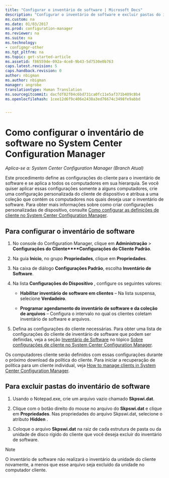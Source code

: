 ```yaml
---
title: "Configurar o inventário de software | Microsoft Docs"
description: "Configurar o inventário de software e excluir pastas do inventário de software no Configuration Manager."
ms.custom: na
ms.date: 01/03/2017
ms.prod: configuration-manager
ms.reviewer: na
ms.suite: na
ms.technology:
- configmgr-other
ms.tgt_pltfrm: na
ms.topic: get-started-article
ms.assetid: f86559de-092a-4ce8-9b43-5d7530e0b763
caps.latest.revision: 5
caps.handback.revision: 0
author: nbigman
ms.author: nbigman
manager: angrobe
translationtype: Human Translation
ms.sourcegitcommit: dacfdf02f04c6bd731ca0fc11e5af371b409c8b4
ms.openlocfilehash: 1cee12d6f9c406e2438a3ed76674c3498fe9abbd


---
```

# <a name="how-to-configure-software-inventory-in-system-center-configuration-manager"></a>Como configurar o inventário de software no System Center Configuration Manager

*Aplica-se a: System Center Configuration Manager (Branch Atual)*

 Este procedimento define as configurações do cliente para o inventário de software e se aplica a todos os computadores em sua hierarquia. Se você quiser aplicar essas configurações somente a alguns computadores, crie uma configuração personalizada do cliente de dispositivo e atribua a uma coleção que contém os computadores nos quais deseja usar o inventário de software. Para obter mais informações sobre como criar configurações personalizadas de dispositivo, consulte [Como configurar as definições de cliente no System Center Configuration Manager](../../../../core/clients/deploy/configure-client-settings.md).  

## <a name="to-configure-software-inventory"></a>Para configurar o inventário de software  

1.  No console do Configuration Manager, clique em **Administração** > **Configurações do Cliente****Configurações do Cliente Padrão**.  

4.  Na guia **Início**, no grupo **Propriedades**, clique em **Propriedades**.  

5.  Na caixa de diálogo **Configurações Padrão**, escolha **Inventário de Software**.  

6.  Na lista **Configurações do Dispositivo** , configure os seguintes valores:  

    -   **Habilitar inventário de software em clientes** – Na lista suspensa, selecione **Verdadeiro**.  

    -   **Programar agendamento do inventário de software e da coleção de arquivos** – Configura o intervalo no qual os clientes coletam inventário de software e arquivos.   

7.  Defina as configurações do cliente necessárias. Para obter uma lista de configurações do cliente de inventário de software que podem ser definidas, veja a seção [Inventário de Software](../../../../core/clients/deploy/about-client-settings.md#software-inventory) no tópico [Sobre configurações de cliente no System Center Configuration Manager](../../../../core/clients/deploy/about-client-settings.md).  

 Os computadores cliente serão definidos com essas configurações durante o próximo download da política do cliente. Para iniciar a recuperação de política para um cliente individual, veja [How to manage clients in System Center Configuration Manager](../../../../core/clients/manage/manage-clients.md).  


## <a name="to-exclude-folders-from-software-inventory"></a>Para excluir pastas do inventário de software  

1.  Usando o Notepad.exe, crie um arquivo vazio chamado **Skpswi.dat**.  

2.  Clique com o botão direito do mouse no arquivo do **Skpswi.dat** e clique em **Propriedades**. Nas propriedades do arquivo Skpswi.dat, selecione o atributo **Hidden** .  

3.  Coloque o arquivo **Skpswi.dat** na raiz de cada estrutura de pasta ou da unidade de disco rígido do cliente que você deseja excluir do inventário de software.  

> [!NOTE]  
>  O inventário de software não realizará o inventário da unidade do cliente novamente, a menos que esse arquivo seja excluído da unidade no computador cliente.


<!--HONumber=Jan17_HO1-->


